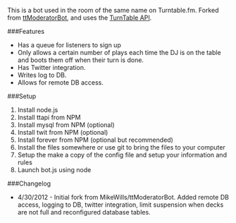 This is a bot used in the room of the same name on Turntable.fm. 
Forked from [ttModeratorBot](https://github.com/MikeWills/ttModeratorBot), 
and uses the [TurnTable API](https://github.com/alaingilbert/Turntable-API).

###Features

* Has a queue for listeners to sign up
* Only allows a certain number of plays each time the DJ is on the table and boots them off when their turn is done.
* Has Twitter integration.
* Writes log to DB.
* Allows for remote DB access.


###Setup

1. Install node.js
2. Install ttapi from NPM
3. Install mysql from NPM (optional)
4. Install twit from NPM (optional)
5. Install forever from NPM (optional but recommended)
6. Install the files somewhere or use git to bring the files to your computer
7. Setup the make a copy of the config file and setup your information and rules
8. Launch bot.js using node

###Changelog
* 4/30/2012 - Initial fork from MikeWills/ttModeratorBot.  Added remote DB access, logging to DB, twitter integration, limit suspension when decks are not full and reconfigured database tables.

